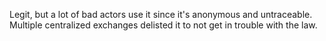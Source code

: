 Legit, but a lot of bad actors use it since it's anonymous and untraceable.<br>
Multiple centralized exchanges delisted it to not get in trouble with the law.<br>

